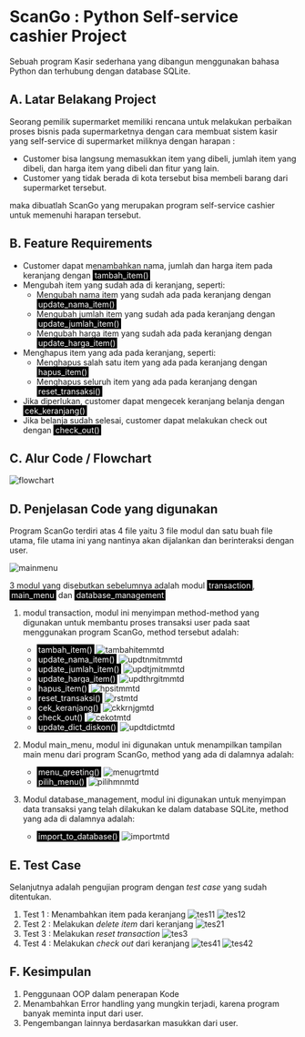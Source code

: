 # ScanGo : Python Self-service cashier Project

Sebuah program Kasir sederhana yang dibangun menggunakan bahasa Python dan terhubung dengan database SQLite.

## A. Latar Belakang Project
Seorang pemilik supermarket memiliki rencana untuk melakukan perbaikan proses bisnis pada supermarketnya dengan cara membuat sistem kasir yang self-service di supermarket miliknya dengan harapan :
* Customer bisa langsung memasukkan item yang dibeli, jumlah item yang dibeli, dan harga item yang dibeli dan fitur yang lain.
* Customer yang tidak berada di kota tersebut bisa membeli barang dari supermarket tersebut.

maka dibuatlah ScanGo yang merupakan program self-service cashier untuk memenuhi harapan tersebut.

## B. Feature Requirements
* Customer dapat menambahkan nama, jumlah dan harga item pada keranjang dengan <span style="background-color: #000; color: #fff; padding: 1px 3px;">tambah_item()</span>
* Mengubah item yang sudah ada di keranjang, seperti:
    - Mengubah nama item yang sudah ada pada keranjang dengan <span style="background-color: #000; color: #fff; padding: 1px 3px;">update_nama_item()</span>
    - Mengubah jumlah item yang sudah ada pada keranjang dengan <span style="background-color: #000; color: #fff; padding: 1px 3px;">update_jumlah_item()</span>
    - Mengubah harga item yang sudah ada pada keranjang dengan <span style="background-color: #000; color: #fff; padding: 1px 3px;">update_harga_item()</span>
* Menghapus item yang ada pada keranjang, seperti:
    - Menghapus salah satu item yang ada pada keranjang dengan <span style="background-color: #000; color: #fff; padding: 1px 3px;">hapus_item()</span>
    - Menghapus seluruh item yang ada pada keranjang dengan <span style="background-color: #000; color: #fff; padding: 1px 3px;">reset_transaksi()</span>
* Jika diperlukan, customer dapat mengecek keranjang belanja dengan <span style="background-color: #000; color: #fff; padding: 1px 3px;">cek_keranjang()</span>
* Jika belanja sudah selesai, customer dapat melakukan check out dengan <span style="background-color: #000; color: #fff; padding: 1px 3px;">check_out()</span>

## C. Alur Code / Flowchart
![flowchart](https://user-images.githubusercontent.com/92706710/232246658-12c31f03-5f5f-4c09-81ec-c28139774cdb.jpg)
## D. Penjelasan Code yang digunakan
Program ScanGo terdiri atas 4 file yaitu 3 file modul dan satu buah file utama, file utama ini yang nantinya akan dijalankan dan berinteraksi dengan user. 

![mainmenu](https://user-images.githubusercontent.com/92706710/232246681-b866c7b0-849b-42f6-a098-86bb7f99fafb.jpg)

3 modul yang disebutkan sebelumnya adalah modul <span style="background-color: #000; color: #fff; padding: 1px 3px;">transaction</span>, <span style="background-color: #000; color: #fff; padding: 1px 3px;">main_menu</span> dan <span style="background-color: #000; color: #fff; padding: 1px 3px;">database_management</span>
1. modul transaction, modul ini menyimpan method-method yang digunakan untuk membantu proses transaksi user pada saat menggunakan program ScanGo, method tersebut adalah:
    - <span style="background-color: #000; color: #fff; padding: 1px 3px;">tambah_item()</span>
    ![tambahitemmtd](https://user-images.githubusercontent.com/92706710/232246698-e5b30387-40ce-4418-9e90-3c6555234e63.png)
    - <span style="background-color: #000; color: #fff; padding: 1px 3px;">update_nama_item()</span>
    ![updtnmitmmtd](https://user-images.githubusercontent.com/92706710/232246715-72be4b3e-a51f-47e2-a2e5-a33b763a0a88.jpg)
    - <span style="background-color: #000; color: #fff; padding: 1px 3px;">update_jumlah_item()</span>
    ![updtjmitmmtd](https://user-images.githubusercontent.com/92706710/232246754-d7c9a586-8c17-408c-be7c-31c4ba843778.jpg)
    - <span style="background-color: #000; color: #fff; padding: 1px 3px;">update_harga_item()</span>
    ![updthrgitmmtd](https://user-images.githubusercontent.com/92706710/232246772-dbb6435a-92bf-40cf-9077-04b156d607c9.jpg)
    - <span style="background-color: #000; color: #fff; padding: 1px 3px;">hapus_item()</span>
    ![hpsitmmtd](https://user-images.githubusercontent.com/92706710/232246786-253c5c08-c15f-41e1-b539-ea03fe533ca9.jpg)
    - <span style="background-color: #000; color: #fff; padding: 1px 3px;">reset_transaksi()</span>
    ![rstmtd](https://user-images.githubusercontent.com/92706710/232246801-6621bcb5-1e1d-45e1-abf2-bb55f6feed6f.jpg)
    - <span style="background-color: #000; color: #fff; padding: 1px 3px;">cek_keranjang()</span>
    ![ckkrnjgmtd](https://user-images.githubusercontent.com/92706710/232246822-6a0c5b8c-5818-46d0-9a8f-2f63721b829c.jpg)
    - <span style="background-color: #000; color: #fff; padding: 1px 3px;">check_out()</span>
    ![cekotmtd](https://user-images.githubusercontent.com/92706710/232246838-e9b1889a-395a-4c54-a9a5-89817b7d7355.jpg)
    - <span style="background-color: #000; color: #fff; padding: 1px 3px;">update_dict_diskon()</span>
    ![updtdictmtd](https://user-images.githubusercontent.com/92706710/232246861-dc0857d4-0668-4643-bdf5-9f97cfedd2d6.jpg)

2. Modul main_menu, modul ini digunakan untuk menampilkan tampilan main menu dari program ScanGo, method yang ada di dalamnya adalah:
    - <span style="background-color: #000; color: #fff; padding: 1px 3px;">menu_greeting()</span>
    ![menugrtmtd](https://user-images.githubusercontent.com/92706710/232246876-c0dbf6c2-a01e-4037-b345-b43fbc33d555.jpg)
    - <span style="background-color: #000; color: #fff; padding: 1px 3px;">pilih_menu()</span>
    ![pilihmnmtd](https://user-images.githubusercontent.com/92706710/232246889-5c621f94-9d93-4c0a-b2e4-0a997ea2fcab.png)

3. Modul database_management, modul ini digunakan untuk menyimpan data transaksi yang telah dilakukan ke dalam database SQLite, method yang ada di dalamnya adalah:
    - <span style="background-color: #000; color: #fff; padding: 1px 3px;">import_to_database()</span>
    ![importmtd](https://user-images.githubusercontent.com/92706710/232246904-53de89af-1b9e-4a5c-983d-95341490fa61.png)

## E. Test Case
Selanjutnya adalah pengujian program dengan *test case* yang sudah ditentukan.
1. Test 1 : Menambahkan item pada keranjang
![tes11](https://user-images.githubusercontent.com/92706710/232246936-d9e51c43-3cb2-4e81-8e0b-579a5d2a4035.jpg)
![tes12](https://user-images.githubusercontent.com/92706710/232246930-2f42f82b-d9be-4955-8ca0-2ff2976305e7.jpg)
2. Test 2 : Melakukan *delete item* dari keranjang
![tes21](https://user-images.githubusercontent.com/92706710/232246960-b659d8fe-563a-4e3a-9c68-f877fa685dfa.jpg)
3. Test 3 : Melakukan *reset transaction*
![tes3](https://user-images.githubusercontent.com/92706710/232246918-e6c730ad-33a0-4417-b164-df580ae22e49.jpg)
4. Test 4 : Melakukan *check out* dari keranjang
![tes41](https://user-images.githubusercontent.com/92706710/232246962-a97f9539-842e-492d-abb6-7669a37e534f.jpg)
![tes42](https://user-images.githubusercontent.com/92706710/232246966-c9e4a762-3bad-407e-8bee-0b4fedf91733.jpg)
## F. Kesimpulan
1. Penggunaan OOP dalam penerapan Kode
2. Menambahkan Error handling yang mungkin terjadi, karena program banyak meminta input dari user.
3. Pengembangan lainnya berdasarkan masukkan dari user.